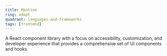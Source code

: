 ```yaml
---
title: Mantine
ring: adopt
quadrant: languages-and-frameworks
tags: [frontend]
---
```


A React component library with a focus on accessibility, customization, and developer experience that provides a comprehensive set of UI components and hooks